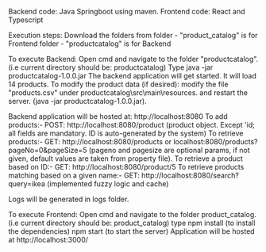 Backend code: Java Springboot using maven. 
Frontend code: React and Typescript

Execution steps:
Download the folders from 
folder - "product_catalog" is for Frontend
folder - "productcatalog" is for Backend

To execute Backend:
Open cmd and navigate to the folder "productcatalog". (i.e current directory should be: productcatalog)
Type java -jar productcatalog-1.0.0.jar
The backend application will get started.
It will load 14 products.
To modify the product data (if desired): modify the file "products.csv" under productcatalog\src\main\resources\. and restart the server. (java -jar productcatalog-1.0.0.jar).

Backend application will be hosted at: http://localhost:8080
To add products:- POST: http://localhost:8080/product  (product object. Except 'id; all fields are mandatory. ID is auto-generated  by the system)
To retrieve products:- GET: http://localhost:8080/products or localhost:8080/products?pageNo=0&pageSize=5  (pageno and pagesize are optional params, if not given, default values are taken from property file).
To retrieve a product based on ID:- GET: http://localhost:8080/product/5
To retrieve products matching based on a given name:- GET: http://localhost:8080/search?query=ikea (implemented fuzzy logic and cache)

Logs will be generated in logs folder.

To execute Frontend:
Open cmd and navigate to the folder product_catalog. (i.e current directory should be: product_catalog)
type npm install (to install the dependencies)
npm start (to start the server)
Application will be hosted  at http://localhost:3000/



